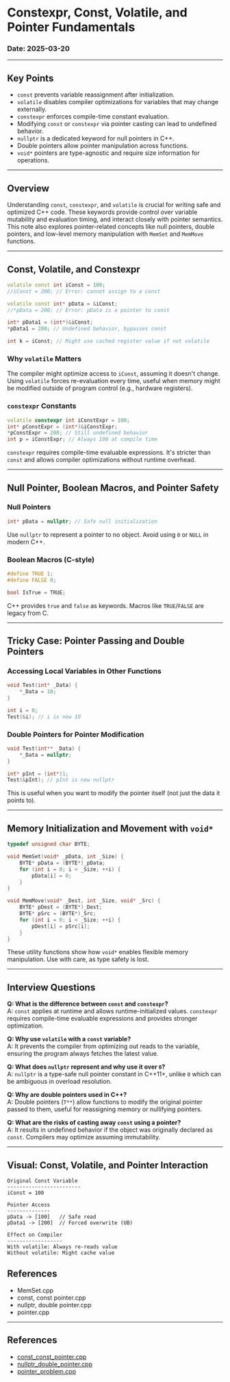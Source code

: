 ﻿# Constexpr, Const, Volatile, and Pointer Fundamentals 

### Date: 2025-03-20

---

## Key Points

- `const` prevents variable reassignment after initialization.
- `volatile` disables compiler optimizations for variables that may change externally.
- `constexpr` enforces compile-time constant evaluation.
- Modifying `const` or `constexpr` via pointer casting can lead to undefined behavior.
- `nullptr` is a dedicated keyword for null pointers in C++.
- Double pointers allow pointer manipulation across functions.
- `void*` pointers are type-agnostic and require size information for operations.

---

## Overview

Understanding `const`, `constexpr`, and `volatile` is crucial for writing safe and optimized C++ code. These keywords provide control over variable mutability and evaluation timing, and interact closely with pointer semantics. This note also explores pointer-related concepts like null pointers, double pointers, and low-level memory manipulation with `MemSet` and `MemMove` functions.

---

## Const, Volatile, and Constexpr

```cpp
volatile const int iConst = 100;
//iConst = 200; // Error: cannot assign to a const

volatile const int* pData = &iConst;
//*pData = 200; // Error: pData is a pointer to const

int* pData1 = (int*)&iConst;
*pData1 = 200; // Undefined behavior, bypasses const

int k = iConst; // Might use cached register value if not volatile
```

### Why `volatile` Matters
The compiler might optimize access to `iConst`, assuming it doesn't change. Using `volatile` forces re-evaluation every time, useful when memory might be modified outside of program control (e.g., hardware registers).

### `constexpr` Constants
```cpp
volatile constexpr int iConstExpr = 100;
int* pConstExpr = (int*)&iConstExpr;
*pConstExpr = 200; // Still undefined behavior
int p = iConstExpr; // Always 100 at compile time
```
`constexpr` requires compile-time evaluable expressions. It's stricter than `const` and allows compiler optimizations without runtime overhead.

---

## Null Pointer, Boolean Macros, and Pointer Safety

### Null Pointers
```cpp
int* pData = nullptr; // Safe null initialization
```
Use `nullptr` to represent a pointer to no object. Avoid using `0` or `NULL` in modern C++.

### Boolean Macros (C-style)
```cpp
#define TRUE 1;
#define FALSE 0;

bool IsTrue = TRUE;
```
C++ provides `true` and `false` as keywords. Macros like `TRUE`/`FALSE` are legacy from C.

---

## Tricky Case: Pointer Passing and Double Pointers

### Accessing Local Variables in Other Functions
```cpp
void Test(int* _Data) {
    *_Data = 10;
}

int i = 0;
Test(&i); // i is now 10
```

### Double Pointers for Pointer Modification
```cpp
void Test(int** _Data) {
    *_Data = nullptr;
}

int* pInt = (int*)1;
Test(&pInt); // pInt is now nullptr
```
This is useful when you want to modify the pointer itself (not just the data it points to).

---

## Memory Initialization and Movement with `void*`

```cpp
typedef unsigned char BYTE;

void MemSet(void* _pData, int _Size) {
    BYTE* pData = (BYTE*)_pData;
    for (int i = 0; i < _Size; ++i) {
        pData[i] = 0;
    }
}

void MemMove(void* _Dest, int _Size, void* _Src) {
    BYTE* pDest = (BYTE*)_Dest;
    BYTE* pSrc = (BYTE*)_Src;
    for (int i = 0; i < _Size; ++i) {
        pDest[i] = pSrc[i];
    }
}
```
These utility functions show how `void*` enables flexible memory manipulation. Use with care, as type safety is lost.

---

## Interview Questions

**Q: What is the difference between `const` and `constexpr`?**  
A: `const` applies at runtime and allows runtime-initialized values. `constexpr` requires compile-time evaluable expressions and provides stronger optimization.

**Q: Why use `volatile` with a `const` variable?**  
A: It prevents the compiler from optimizing out reads to the variable, ensuring the program always fetches the latest value.

**Q: What does `nullptr` represent and why use it over `0`?**  
A: `nullptr` is a type-safe null pointer constant in C++11+, unlike `0` which can be ambiguous in overload resolution.

**Q: Why are double pointers used in C++?**  
A: Double pointers (`T**`) allow functions to modify the original pointer passed to them, useful for reassigning memory or nullifying pointers.

**Q: What are the risks of casting away `const` using a pointer?**  
A: It results in undefined behavior if the object was originally declared as `const`. Compilers may optimize assuming immutability.

---

## Visual: Const, Volatile, and Pointer Interaction

```
Original Const Variable
------------------------
iConst = 100

Pointer Access
--------------
pData -> [100]   // Safe read
pData1 -> [200]  // Forced overwrite (UB)

Effect on Compiler
------------------
With volatile: Always re-reads value
Without volatile: Might cache value
```


## References 

- MemSet.cpp
- const, const pointer.cpp
- nullptr, double pointer.cpp
- pointer.cpp

--- 

## References

- [const_const_pointer.cpp](codes/const_const_pointer.cpp)
- [nullptr_double_pointer.cpp](codes/nullptr_double_pointer.cpp)
- [pointer_problem.cpp](codes/pointer_problem.cpp)
